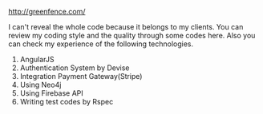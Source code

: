 http://greenfence.com/

I can't reveal the whole code because it belongs to my clients. You can review my coding style and the quality through some codes here. Also you can check my experience of the following technologies.

1. AngularJS
2. Authentication System by Devise
3. Integration Payment Gateway(Stripe)
4. Using Neo4j
5. Using Firebase API
6. Writing test codes by Rspec